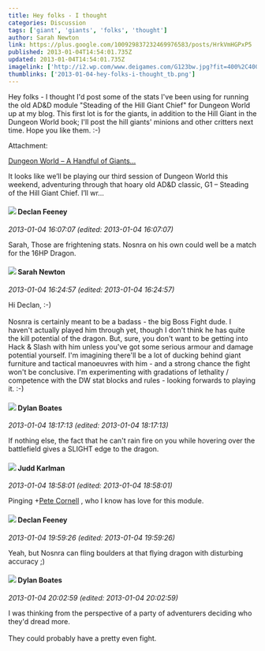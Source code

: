 ```yaml
---
title: Hey folks - I thought
categories: Discussion
tags: ['giant', 'giants', 'folks', 'thought']
author: Sarah Newton
link: https://plus.google.com/100929837232469976583/posts/HrkVmHGPxP5
published: 2013-01-04T14:54:01.735Z
updated: 2013-01-04T14:54:01.735Z
imagelink: ['http://i2.wp.com/www.deigames.com/G123bw.jpg?fit=400%2C400']
thumblinks: ['2013-01-04-hey-folks-i-thought_tb.png']
---
```


Hey folks - I thought I&#39;d post some of the stats I&#39;ve been using for running the old AD&amp;D module &quot;Steading of the Hill Giant Chief&quot; for Dungeon World up at my blog. This first lot is for the giants, in addition to the Hill Giant in the Dungeon World book; I&#39;ll post the hill giants&#39; minions and other critters next time. Hope you like them. :-)


Attachment:

<a href='http://sarahnewtonwriter.com/2013/01/04/dungeon-world-a-handful-of-giants/'>Dungeon World – A Handful of Giants…</a>


It looks like we’ll be playing our third session of Dungeon World this weekend, adventuring through that hoary old AD&D classic, G1 – Steading of the Hill Giant Chief. I’ll wr...
<div id='comment z12iihxoul3wwtt34235tp2jeveyv5ohm04'>
  <h4><img src='{{site.baseurl}}//images/avatars/108228438429610961277_photo.jpg'> Declan Feeney</h4>
      <p><cite>2013-01-04 16:07:07 (edited: 2013-01-04 16:07:07)</cite></p>
        <p>Sarah, Those are frightening stats. Nosnra on his own could well be a match for the 16HP Dragon.</p>
</div>
        

<div id='comment z12iihxoul3wwtt34235tp2jeveyv5ohm04'>
  <h4><img src='{{site.baseurl}}//images/avatars/100929837232469976583_photo.jpg'> Sarah Newton</h4>
      <p><cite>2013-01-04 16:24:57 (edited: 2013-01-04 16:24:57)</cite></p>
        <p>Hi Declan, :-)<br /><br />Nosnra is certainly meant to be a badass - the big Boss Fight dude. I haven&#39;t actually played him through yet, though I don&#39;t think he has quite the kill potential of the dragon. But, sure, you don&#39;t want to be getting into Hack &amp; Slash with him unless you&#39;ve got some serious armour and damage potential yourself. I&#39;m imagining there&#39;ll be a lot of ducking behind giant furniture and tactical manoeuvres with him - and a strong chance the fight won&#39;t be conclusive. I&#39;m experimenting with gradations of lethality / competence with the DW stat blocks and rules - looking forwards to playing it. :-)</p>
</div>
        

<div id='comment z12iihxoul3wwtt34235tp2jeveyv5ohm04'>
  <h4><img src='{{site.baseurl}}//images/avatars/104977908596381674248_photo.jpg'> Dylan Boates</h4>
      <p><cite>2013-01-04 18:17:13 (edited: 2013-01-04 18:17:13)</cite></p>
        <p>If nothing else, the fact that he can&#39;t rain fire on you while hovering over the battlefield gives a SLIGHT edge to the dragon.</p>
</div>
        

<div id='comment z12iihxoul3wwtt34235tp2jeveyv5ohm04'>
  <h4><img src='{{site.baseurl}}//images/avatars/115387740151103410877_photo.jpg'> Judd Karlman</h4>
      <p><cite>2013-01-04 18:58:01 (edited: 2013-01-04 18:58:01)</cite></p>
        <p>Pinging <span class="proflinkWrapper"><span class="proflinkPrefix">+</span><a class="proflink" href="https://plus.google.com/109297474921090407674" oid="109297474921090407674">Pete Cornell</a></span> , who I know has love for this module.</p>
</div>
        

<div id='comment z12iihxoul3wwtt34235tp2jeveyv5ohm04'>
  <h4><img src='{{site.baseurl}}//images/avatars/108228438429610961277_photo.jpg'> Declan Feeney</h4>
      <p><cite>2013-01-04 19:59:26 (edited: 2013-01-04 19:59:26)</cite></p>
        <p>Yeah, but Nosnra can fling boulders at that flying dragon with disturbing accuracy ;)</p>
</div>
        

<div id='comment z12iihxoul3wwtt34235tp2jeveyv5ohm04'>
  <h4><img src='{{site.baseurl}}//images/avatars/104977908596381674248_photo.jpg'> Dylan Boates</h4>
      <p><cite>2013-01-04 20:02:59 (edited: 2013-01-04 20:02:59)</cite></p>
        <p>I was thinking from the perspective of a party of adventurers deciding who they&#39;d dread more.<br /><br />They could probably have a pretty even fight.</p>
</div>
        